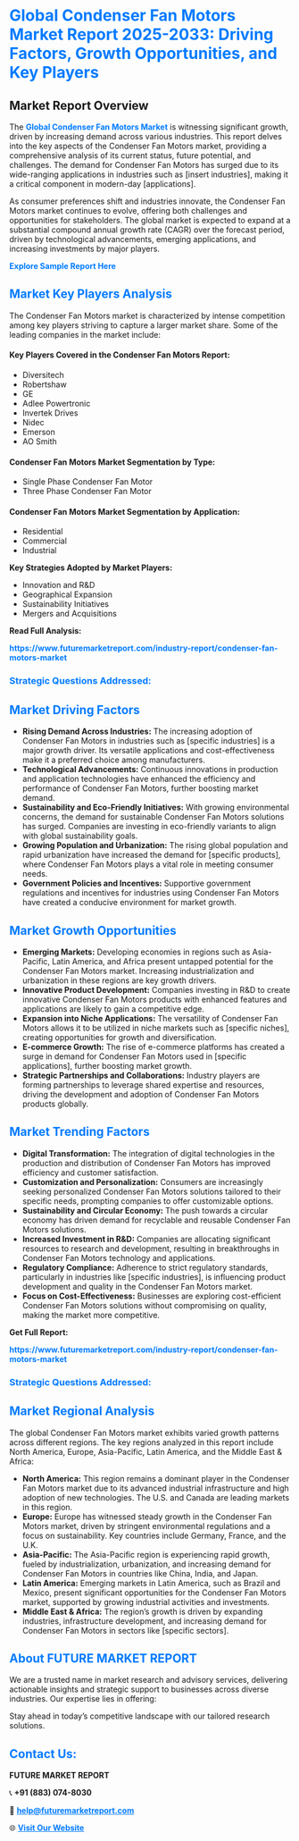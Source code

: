 <h1 style="color: #007BFF;">Global Condenser Fan Motors Market Report 2025-2033: Driving Factors, Growth Opportunities, and Key Players</h1>

<section id="overview">
<h2>Market Report Overview</h2>
<p>The <a href="https://www.futuremarketreport.com/industry-report/condenser-fan-motors-market" style="color: #007BFF; text-decoration: none;"><strong>Global Condenser Fan Motors Market</strong></a> is witnessing significant growth, driven by increasing demand across various industries. This report delves into the key aspects of the Condenser Fan Motors market, providing a comprehensive analysis of its current status, future potential, and challenges. The demand for Condenser Fan Motors has surged due to its wide-ranging applications in industries such as [insert industries], making it a critical component in modern-day [applications].</p>
<p>As consumer preferences shift and industries innovate, the Condenser Fan Motors market continues to evolve, offering both challenges and opportunities for stakeholders. The global market is expected to expand at a substantial compound annual growth rate (CAGR) over the forecast period, driven by technological advancements, emerging applications, and increasing investments by major players.</p>
</section>

<section id="overview">
<p><a href="https://www.futuremarketreport.com/request-sample/reportId=82112" style="color: #007BFF; text-decoration: none;"><strong>Explore Sample Report Here</strong></a></p>
</section>

<section id="key-players">
<h2 style="color: #007BFF;">Market Key Players Analysis</h2>
<p>The Condenser Fan Motors market is characterized by intense competition among key players striving to capture a larger market share. Some of the leading companies in the market include:</p>
<h4>Key Players Covered in the Condenser Fan Motors Report:</h4>
<ul><li>Diversitech</li><li>Robertshaw</li><li>GE</li><li>Adlee Powertronic</li><li>Invertek Drives</li><li>Nidec</li><li>Emerson</li><li>AO Smith</li></ul>
<h4>Condenser Fan Motors Market Segmentation by Type:</h4>
<ul><li>Single Phase Condenser Fan Motor</li><li>Three Phase Condenser Fan Motor</li></ul>

<h4>Condenser Fan Motors Market Segmentation by Application:</h4>
<ul><li>Residential</li><li>Commercial</li><li>Industrial</li></ul>
<p><strong>Key Strategies Adopted by Market Players:</strong></p>
<ul>
<li>Innovation and R&D</li>
<li>Geographical Expansion</li>
<li>Sustainability Initiatives</li>
<li>Mergers and Acquisitions</li>
</ul>
</section>

<section>
<p><strong>Read Full Analysis: </strong></p><a href="https://www.futuremarketreport.com/industry-report/condenser-fan-motors-market" style="color: #007BFF; text-decoration: none;"><strong>https://www.futuremarketreport.com/industry-report/condenser-fan-motors-market</strong></a>
<h3 style="color: #007BFF;">Strategic Questions Addressed:</h3>
</section>

<section id="driving-factors">
<h2 style="color: #007BFF;">Market Driving Factors</h2>
<ul>
<li><strong>Rising Demand Across Industries:</strong> The increasing adoption of Condenser Fan Motors in industries such as [specific industries] is a major growth driver. Its versatile applications and cost-effectiveness make it a preferred choice among manufacturers.</li>
<li><strong>Technological Advancements:</strong> Continuous innovations in production and application technologies have enhanced the efficiency and performance of Condenser Fan Motors, further boosting market demand.</li>
<li><strong>Sustainability and Eco-Friendly Initiatives:</strong> With growing environmental concerns, the demand for sustainable Condenser Fan Motors solutions has surged. Companies are investing in eco-friendly variants to align with global sustainability goals.</li>
<li><strong>Growing Population and Urbanization:</strong> The rising global population and rapid urbanization have increased the demand for [specific products], where Condenser Fan Motors plays a vital role in meeting consumer needs.</li>
<li><strong>Government Policies and Incentives:</strong> Supportive government regulations and incentives for industries using Condenser Fan Motors have created a conducive environment for market growth.</li>
</ul>
</section>

<section id="growth-opportunities">
<h2 style="color: #007BFF;">Market Growth Opportunities</h2>
<ul>
<li><strong>Emerging Markets:</strong> Developing economies in regions such as Asia-Pacific, Latin America, and Africa present untapped potential for the Condenser Fan Motors market. Increasing industrialization and urbanization in these regions are key growth drivers.</li>
<li><strong>Innovative Product Development:</strong> Companies investing in R&D to create innovative Condenser Fan Motors products with enhanced features and applications are likely to gain a competitive edge.</li>
<li><strong>Expansion into Niche Applications:</strong> The versatility of Condenser Fan Motors allows it to be utilized in niche markets such as [specific niches], creating opportunities for growth and diversification.</li>
<li><strong>E-commerce Growth:</strong> The rise of e-commerce platforms has created a surge in demand for Condenser Fan Motors used in [specific applications], further boosting market growth.</li>
<li><strong>Strategic Partnerships and Collaborations:</strong> Industry players are forming partnerships to leverage shared expertise and resources, driving the development and adoption of Condenser Fan Motors products globally.</li>
</ul>
</section>

<section id="trending-factors">
<h2 style="color: #007BFF;">Market Trending Factors</h2>
<ul>
<li><strong>Digital Transformation:</strong> The integration of digital technologies in the production and distribution of Condenser Fan Motors has improved efficiency and customer satisfaction.</li>
<li><strong>Customization and Personalization:</strong> Consumers are increasingly seeking personalized Condenser Fan Motors solutions tailored to their specific needs, prompting companies to offer customizable options.</li>
<li><strong>Sustainability and Circular Economy:</strong> The push towards a circular economy has driven demand for recyclable and reusable Condenser Fan Motors solutions.</li>
<li><strong>Increased Investment in R&D:</strong> Companies are allocating significant resources to research and development, resulting in breakthroughs in Condenser Fan Motors technology and applications.</li>
<li><strong>Regulatory Compliance:</strong> Adherence to strict regulatory standards, particularly in industries like [specific industries], is influencing product development and quality in the Condenser Fan Motors market.</li>
<li><strong>Focus on Cost-Effectiveness:</strong> Businesses are exploring cost-efficient Condenser Fan Motors solutions without compromising on quality, making the market more competitive.</li>
</ul>
</section>

<section>
<p><strong>Get Full Report: </strong></p><a href="https://www.futuremarketreport.com/industry-report/condenser-fan-motors-market" style="color: #007BFF; text-decoration: none;"><strong>https://www.futuremarketreport.com/industry-report/condenser-fan-motors-market</strong></a>
<h3 style="color: #007BFF;">Strategic Questions Addressed:</h3>
</section>


<section id="regional-analysis">
<h2 style="color: #007BFF;">Market Regional Analysis</h2>
<p>The global Condenser Fan Motors market exhibits varied growth patterns across different regions. The key regions analyzed in this report include North America, Europe, Asia-Pacific, Latin America, and the Middle East & Africa:</p>
<ul>
<li><strong>North America:</strong> This region remains a dominant player in the Condenser Fan Motors market due to its advanced industrial infrastructure and high adoption of new technologies. The U.S. and Canada are leading markets in this region.</li>
<li><strong>Europe:</strong> Europe has witnessed steady growth in the Condenser Fan Motors market, driven by stringent environmental regulations and a focus on sustainability. Key countries include Germany, France, and the U.K.</li>
<li><strong>Asia-Pacific:</strong> The Asia-Pacific region is experiencing rapid growth, fueled by industrialization, urbanization, and increasing demand for Condenser Fan Motors in countries like China, India, and Japan.</li>
<li><strong>Latin America:</strong> Emerging markets in Latin America, such as Brazil and Mexico, present significant opportunities for the Condenser Fan Motors market, supported by growing industrial activities and investments.</li>
<li><strong>Middle East & Africa:</strong> The region’s growth is driven by expanding industries, infrastructure development, and increasing demand for Condenser Fan Motors in sectors like [specific sectors].</li>
</ul>
</section>

<footer>
<h2 style="color: #007BFF;">About FUTURE MARKET REPORT</h2>
<p>We are a trusted name in market research and advisory services, delivering actionable insights and strategic support to businesses across diverse industries. Our expertise lies in offering:</p>

<p>Stay ahead in today’s competitive landscape with our tailored research solutions.</p>

<h2 style="color: #007BFF;">Contact Us:</h2>
<p><strong>FUTURE MARKET REPORT</strong></p>
<p>📞 <strong>+91 (883) 074-8030</strong></p>
<p>📧 <strong><a href="mailto:help@futuremarketreport.com" style="color: #007BFF;">help@futuremarketreport.com</a></strong></p>
<p>🌐 <strong><a href="https://www.futuremarketreport.com/" style="color: #007BFF;">Visit Our Website</a></strong></p>
</footer>
